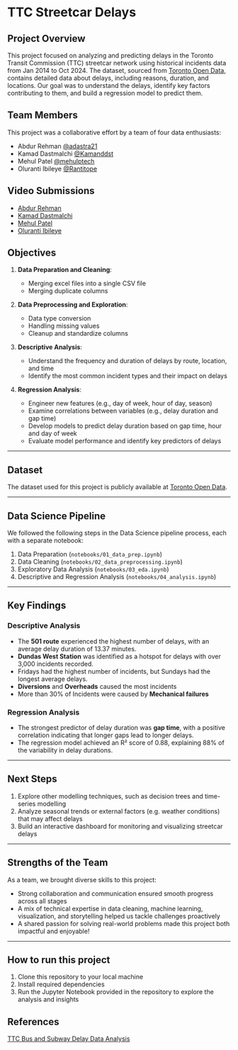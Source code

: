 # TTC Streetcar Delays

## Project Overview

This project focused on analyzing and predicting delays in the Toronto Transit Commission (TTC) streetcar network using historical incidents data from Jan 2014 to Oct 2024. The dataset, sourced from [Toronto Open Data](https://open.toronto.ca/dataset/ttc-streetcar-delay-data/), contains detailed data about delays, including reasons, duration, and locations. Our goal was to understand the delays, identify key factors contributing to them, and build a regression model to predict them.

## Team Members

This project was a collaborative effort by a team of four data enthusiasts:

- Abdur Rehman [@adastra21](https://github.com/adastra21)
- Kamad Dastmalchi [@Kamanddst](https://github.com/Kamanddst)
- Mehul Patel [@mehulptech](https://github.com/mehulptech)
- Oluranti Ibileye [@Rantitope](https://github.com/Rantitope)

## Video Submissions

- [Abdur Rehman](https://drive.google.com/file/d/1c5D1RbjaERt7I3NHatjx9ygGNRggE0uI/view?usp=drive_link)
- [Kamad Dastmalchi]()
- [Mehul Patel](https://drive.google.com/file/d/19X77LmoSs9dfkaNwa_4b8ldVDgMRkJa_/view)
- [Oluranti Ibileye]()

## Objectives

1. **Data Preparation and Cleaning**:

   - Merging excel files into a single CSV file
   - Merging duplicate columns
   
2. **Data Preprocessing and Exploration**:

   - Data type conversion
   - Handling missing values
   - Cleanup and standardize columns

4. **Descriptive Analysis**:

   - Understand the frequency and duration of delays by route, location, and time
   - Identify the most common incident types and their impact on delays

5. **Regression Analysis**:

   - Engineer new features (e.g., day of week, hour of day, season)
   - Examine correlations between variables (e.g., delay duration and gap time)
   - Develop models to predict delay duration based on gap time, hour and day of week
   - Evaluate model performance and identify key predictors of delays

---

## Dataset

The dataset used for this project is publicly available at [Toronto Open Data](https://open.toronto.ca/dataset/ttc-streetcar-delay-data/).

---

## Data Science Pipeline

We followed the following steps in the Data Science pipeline process, each with a separate notebook:

1. Data Preparation (`notebooks/01_data_prep.ipynb`)
2. Data Cleaning (`notebooks/02_data_preprocessing.ipynb`)
3. Exploratory Data Analysis (`notebooks/03_eda.ipynb`)
4. Descriptive and Regression Analysis (`notebooks/04_analysis.ipynb`)

---

## Key Findings

### Descriptive Analysis

- The **501 route** experienced the highest number of delays, with an average delay duration of 13.37 minutes.
- **Dundas West Station** was identified as a hotspot for delays with over 3,000 incidents recorded.
- Fridays had the highest number of incidents, but Sundays had the longest average delays.
- **Diversions** and **Overheads** caused the most incidents
- More than 30% of Incidents were caused by **Mechanical failures**

### Regression Analysis

- The strongest predictor of delay duration was **gap time**, with a positive correlation indicating that longer gaps lead to longer delays.
- The regression model achieved an R² score of 0.88, explaining 88% of the variability in delay durations.

---

## Next Steps

1. Explore other modelling techniques, such as decision trees and time-series modelling
2. Analyze seasonal trends or external factors (e.g. weather conditions) that may affect delays
3. Build an interactive dashboard for monitoring and visualizing streetcar delays

---

## Strengths of the Team

As a team, we brought diverse skills to this project:

- Strong collaboration and communication ensured smooth progress across all stages
- A mix of technical expertise in data cleaning, machine learning, visualization, and storytelling helped us tackle challenges proactively
- A shared passion for solving real-world problems made this project both impactful and enjoyable!

---

## How to run this project

1. Clone this repository to your local machine
2. Install required dependencies
3. Run the Jupyter Notebook provided in the repository to explore the analysis and insights

## References

[TTC Bus and Subway Delay Data Analysis](https://github.com/JasonYao3/TTC_transit_delay_proj?tab=readme-ov-file#Summary_of_Findings)

